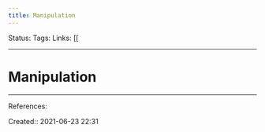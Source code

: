 ```yaml
---
title: Manipulation
---
```

Status:
Tags: 
Links: [[
___
# Manipulation

___
References:

Created:: 2021-06-23 22:31